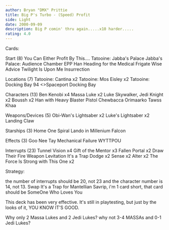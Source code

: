 ```yaml
---
author: Bryan "DMX" Prittie
title: Big P's Turbo - (Speed) Profit
side: Light
date: 2000-09-09
description: Big P comin' thru again.....x10 harder.....
rating: 4.0
---
```

Cards: 

Start (8)
You Can Either Profit By This....
Tatooine: Jabba's Palace
Jabba's Palace: Audience Chamber
EPP Han
Heading for the Medical Frigate
Wise Advice
Twilight Is Upon Me
Insurrection

Locations (7)
Tatooine: Cantina x2
Tatooine: Mos Eisley x2
Tatooine: Docking Bay 94
<>Spaceport Docking Bay

Characters (13)
Ben Kenobi x4
Massa Luke x2
Luke Skywalker, Jedi Knight x2
Boussh x2
Han with Heavy Blaster Pistol
Chewbacca
Orimaarko
Tawss Khaa

Weapons/Devices (5)
Obi-Wan's Lightsaber x2
Luke's Lightsaber x2
Landing Claw

Starships (3)
Home One
Spiral
Lando in Millenium Falcon

Effects (3)
Goo Nee Tay
Mechanical Failure
WYTTPOU

Interrupts (23)
Tunnel Vision x4
Gift of the Mentor x3
Fallen Portal x2
Draw Their Fire
Weapon Levitation
It's a Trap
Dodge x2
Sense x2
Alter x2
The Force Is Strong with This One x2

Strategy: 

 the number of interrupts should be 20, not 23 and the character number is 14, not 13.  Swap It's a Trap for Mantellian Savrip, i'm 1 card short, that card should be SomeOne Who Loves You

This deck has been very effective.  It's still in playtesting, but just by the looks of it, YOU KNOW IT'S GOOD.

Why only 2 Massa Lukes and 2 Jedi Lukes?	why not 3-4 MASSAs and 0-1 Jedi Lukes?